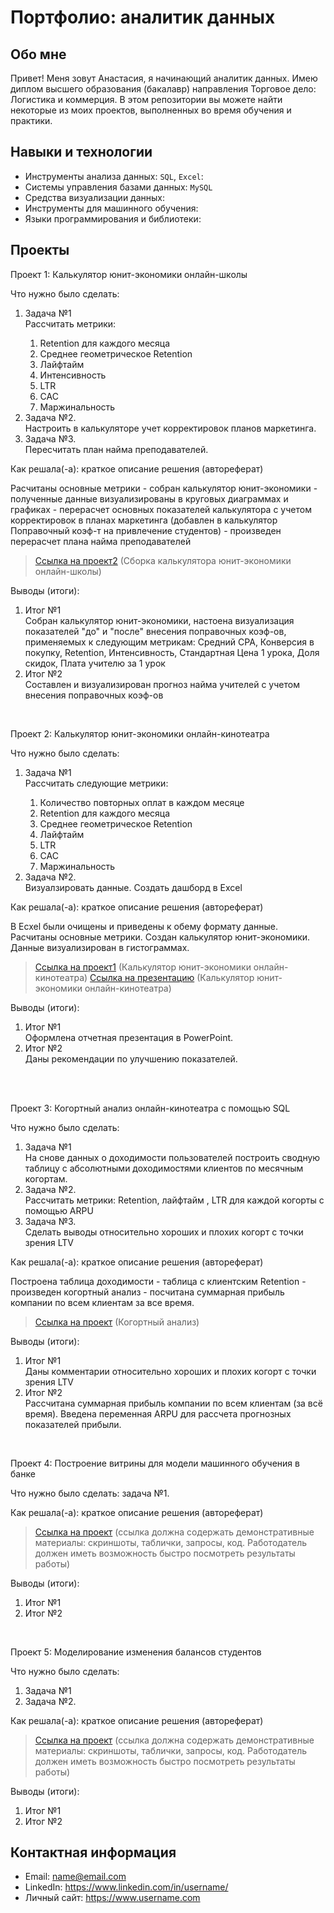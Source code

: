 # Портфолио: аналитик данных

## Обо мне 

Привет! Меня зовут Анастасия, я начинающий аналитик данных. 
Имею диплом высшего образования (бакалавр) направления Торговое дело: Логистика и коммерция. 
В этом репозитории вы можете найти некоторые из моих проектов, выполненных во время обучения и практики.
<br>

## Навыки и технологии
- Инструменты анализа данных: ``SQL``, ``Excel``: 
- Системы управления базами данных: ``MySQL``
- Средства визуализации данных: 
- Инструменты для машинного обучения:
- Языки программирования и библиотеки: 



## Проекты
<p> Проект 1: Калькулятор юнит-экономики онлайн-школы</p>
<p>Что нужно было сделать:<p>
<ol>
  <li>Задача №1</li>Рассчитать метрики:

1. Retention для каждого месяца
2. Среднее геометрическое Retention    
3. Лайфтайм
4. Интенсивность     
5. LTR 
6. CAC    
7. Маржинальность
  <li>Задача №2.</li>Настроить в калькуляторе учет корректировок планов маркетинга.
  <li>Задача №3.</li>Пересчитать план найма преподавателей.
</ol>

<p>Как решала(-а): краткое описание решения (автореферат)<p> Расчитаны основные метрики - собран калькулятор юнит-экономики - полученные данные визуализированы в круговых диаграммах и графиках - перерасчет основных показателей калькулятора с учетом корректировок в планах маркетинга (добавлен в калькулятор Поправочный коэф-т на привлечение студентов) - произведен перерасчет плана найма преподавателей

> <a href="https://docs.google.com/spreadsheets/d/1D_x2kos0AZAy8fbtCbev1HZ23NJTR-3K/edit?usp=sharing&ouid=100877054674694405547&rtpof=true&sd=true">Ссылка на проект2</a>
 (Сборка калькулятора юнит-экономики онлайн-школы)
 
<p>Выводы (итоги):<p>
<ol>
  <li>Итог №1</li>Собран калькулятор юнит-экономики, настоена визуализация показателей "до" и "после" внесения поправочных коэф-ов, применяемых к следующим метрикам: Средний CPA, Конверсия в покупку, Retention, Интенсивность, Стандартная Цена 1 урока, Доля скидок, Плата учителю за 1 урок
  <li>Итог №2</li>Составлен и визуализирован прогноз найма учителей с учетом внесения поправочных коэф-ов
</ol>
<br> 


<p> Проект 2: Калькулятор юнит-экономики онлайн-кинотеатра</p>
<p>Что нужно было сделать:<p>
<ol>
  <li>Задача №1</li> Рассчитать следующие метрики:

1. Количество повторных оплат в каждом месяце
2. Retention для каждого месяца
3. Среднее геометрическое Retention    
4. Лайфтайм       
5. LTR 
6. CAC    
7. Маржинальность
  <li>Задача №2.</li> Визуалзировать данные. Создать дашборд в Excel
</ol>

<p>Как решала(-а): краткое описание решения (автореферат)<p> В Ecxel были очищены и приведены к обему формату данные. Расчитаны основные метрики. Создан калькулятор юнит-экономики. Данные визуализирован в гистограммах.  


> <a href="https://docs.google.com/spreadsheets/d/1WOTTvgJ6HVKV-iVvc7H2Zz2kKHV3wCB9/edit?usp=sharing&ouid=100877054674694405547&rtpof=true&sd=true">Ссылка на проект1</a>
 (Калькулятор юнит-экономики онлайн-кинотеатра)
> <a href="https://docs.google.com/presentation/d/1x8IgZ615Y7kr1Kvt_fkOi2MAKFaUz8Fl/edit?usp=sharing&ouid=100877054674694405547&rtpof=true&sd=true">Ссылка на презентацию</a>
 (Калькулятор юнит-экономики онлайн-кинотеатра)

<p>Выводы (итоги):<p>
<ol>
  <li>Итог №1</li> Оформлена отчетная презентация в PowerPoint.
  <li>Итог №2</li> Даны рекомендации по улучшению показателей.
</ol>
<br> 

<br> 
<p> Проект 3: Когортный анализ онлайн-кинотеатра с помощью SQL</p>
<p>Что нужно было сделать:<p>
<ol>
  <li>Задача №1</li>На снове данных о доходимости пользователей построить сводную таблицу с абсолютными доходимостями клиентов по месячным когортам. 
  <li>Задача №2.</li>Рассчитать метрики: Retention, лайфтайм , LTR для каждой когорты с помощью ARPU
  <li>Задача №3.</li>Сделать выводы относительно хороших и плохих когорт с точки зрения LTV
</ol>

<p>Как решала(-а): краткое описание решения (автореферат)<p>Построена таблица доходимости - таблица с клиентским Retention - произведен когортный анализ - посчитана суммарная прибыль компании по всем клиентам за все время. 
  
> <a href="https://docs.google.com/spreadsheets/d/10dvPQldENt83OU3GW_lit96opP6BMlo-/edit#gid=1427296973">Ссылка на проект</a>
(Когортный анализ)

  <p>Выводы (итоги):<p>
<ol>
  <li>Итог №1</li>Даны комментарии относительно хороших и плохих когорт с точки зрения LTV
  <li>Итог №2</li>Рассчитана суммарная прибыль компании по всем клиентам (за всё время). Введена переменная ARPU для рассчета прогнозных показателей прибыли.
</ol>

<br> 
<p>Проект 4: Построение витрины для модели машинного обучения в банке </p> 
<p>Что нужно было сделать: задача №1.<p>
  
<p>Как решала(-а): краткое описание решения (автореферат)<p>

> <a href="https://drive.google.com/drive/folders/1QOk5AAh6x7jK_yHgfKI2sUFYR7AWUi5u">Ссылка на проект</a>
(ссылка должна содержать демонстративные материалы: скриншоты, таблички, запросы, код. Работодатель должен иметь возможность быстро посмотреть результаты работы)
  
 <p>Выводы (итоги):<p>
<ol>
  <li>Итог №1</li>
  <li>Итог №2</li>
</ol>
<br> 


<p>Проект 5: Моделирование изменения балансов студентов</p> 
<p>Что нужно было сделать:<p>
<ol>
  <li>Задача №1</li>
  <li>Задача №2.</li>
</ol>

<p>Как решала(-а): краткое описание решения (автореферат)<p>

> <a href="https://github.com/Skyproportfolio/data-analytics-5month/blob/main/Проект%205.xlsx">Ссылка на проект</a>
(ссылка должна содержать демонстративные материалы: скриншоты, таблички, запросы, код. Работодатель должен иметь возможность быстро посмотреть результаты работы)
 
 <p>Выводы (итоги):<p>
<ol>
  <li>Итог №1</li>
  <li>Итог №2</li>
</ol>

## Контактная информация
- Email: name@email.com
- LinkedIn: https://www.linkedin.com/in/username/
- Личный сайт: https://www.username.com
